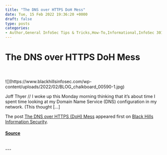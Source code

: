 ```yaml
---
title: "The DNS over HTTPS DoH Mess"
date: Tue, 15 Feb 2022 19:36:20 +0000
draft: false
type: posts
categories: 
- Author,General InfoSec Tips & Tricks,How-To,Informational,InfoSec 301,Joff Thyer,DNS Security
---
```

# The DNS over HTTPS DoH Mess

<br/>

<br/>
![](https://www.blackhillsinfosec.com/wp-content/uploads/2022/02/BLOG_chalkboard_00590-1.jpg)

Joff Thyer // I woke up this Monday morning thinking that it’s about time I spent time looking at my Domain Name Service (DNS) configuration in my network. (This thought \[…\]

The post [The DNS over HTTPS (DoH) Mess](https://www.blackhillsinfosec.com/the-dns-over-https-doh-mess/) appeared first on [Black Hills Information Security](https://www.blackhillsinfosec.com).

#### [Source](https://www.blackhillsinfosec.com/the-dns-over-https-doh-mess/)

<br/>
---
